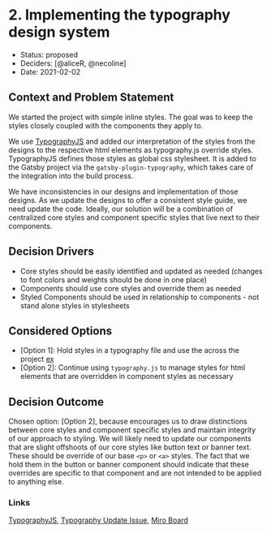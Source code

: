 # 2. Implementing the typography design system

- Status: proposed
- Deciders: [@aliceR, @necoline]
- Date: 2021-02-02

## Context and Problem Statement

We started the project with simple inline styles. The goal was to keep the styles closely coupled with the components they apply to.

We use [TypographyJS](https://kyleamathews.github.io/typography.js/) and added our interpretation of the styles from the designs to the respective html elements as typography.js override styles. TypographyJS defines those styles as global css stylesheet. It is added to the Gatsby project via the `gatsby-plugin-typography`, which takes care of the integration into the build process.

We have inconsistencies in our designs and implementation of those designs. As we update the designs to offer a consistent style guide, we need update the code. Ideally, our solution will be a combination of centralized core styles and component specific styles that live next to their components.

## Decision Drivers

- Core styles should be easily identified and updated as needed (changes to font colors and weights should be done in one place)
- Components should use core styles and override them as needed
- Styled Components should be used in relationship to components - not stand alone styles in stylesheets

## Considered Options

- [Option 1]: Hold styles in a typography file and use the across the project [ex](https://github.com/developmentseed/admg-inventory/pull/193)
- [Option 2]: Continue using `typography.js` to manage styles for html elements that are overridden in component styles as necessary

## Decision Outcome

Chosen option: [Option 2], because encourages us to draw distinctions between core styles and component specific styles and maintain integrity of our approach to styling. We will likely need to update our components that are slight offshoots of our core styles like button text or banner text. These should be override of our base `<p>` or `<a>` styles. The fact that we hold them in the button or banner component should indicate that these overrides are specific to that component and are not intended to be applied to anything else.

### Links

[TypographyJS](https://kyleamathews.github.io/typography.js/),
[Typography Update Issue](https://github.com/developmentseed/admg-inventory/issues/156),
[Miro Board](https://miro.com/app/board/o9J_lW2ssAE=/?moveToWidget=3074457353850170574&cot=14)
